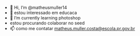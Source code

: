 - 👋 Hi, I’m @matheusmuller14
- 👀 estou interessado em  educaca
- 🌱 I’m currently learning photoshop 
-  estou procurando colaborar no seed 
- 📫 como me contatar matheus.muller.costa@escola.pr.gov.br
